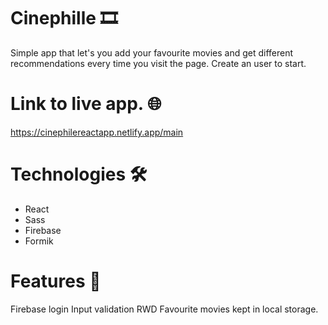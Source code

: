# Cinephille :film_strip:

Simple app that let's you add your favourite movies and get different recommendations every time you visit the page. 
Create an user to start.

# Link to live app. :globe_with_meridians:

https://cinephilereactapp.netlify.app/main

# Technologies 	:hammer_and_wrench:

- React
- Sass
- Firebase
- Formik

# Features :mega:
Firebase login
Input validation
RWD
Favourite movies kept in local storage.
